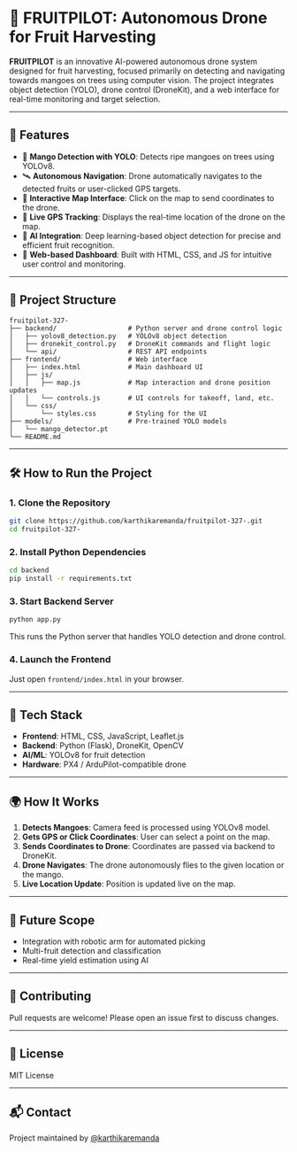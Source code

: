 # 🍈 FRUITPILOT: Autonomous Drone for Fruit Harvesting

**FRUITPILOT** is an innovative AI-powered autonomous drone system designed for fruit harvesting, focused primarily on detecting and navigating towards mangoes on trees using computer vision. The project integrates object detection (YOLO), drone control (DroneKit), and a web interface for real-time monitoring and target selection.

---

## 🚀 Features

- 🎯 **Mango Detection with YOLO**: Detects ripe mangoes on trees using YOLOv8.
- 🛰️ **Autonomous Navigation**: Drone automatically navigates to the detected fruits or user-clicked GPS targets.
- 🧭 **Interactive Map Interface**: Click on the map to send coordinates to the drone.
- 📍 **Live GPS Tracking**: Displays the real-time location of the drone on the map.
- 🧠 **AI Integration**: Deep learning-based object detection for precise and efficient fruit recognition.
- 📡 **Web-based Dashboard**: Built with HTML, CSS, and JS for intuitive user control and monitoring.

---

## 🧩 Project Structure

```
fruitpilot-327-
├── backend/                  # Python server and drone control logic
│   ├── yolov8_detection.py   # YOLOv8 object detection
│   ├── dronekit_control.py   # DroneKit commands and flight logic
│   └── api/                  # REST API endpoints
├── frontend/                 # Web interface
│   ├── index.html            # Main dashboard UI
│   ├── js/
│   │   ├── map.js            # Map interaction and drone position updates
│   │   └── controls.js       # UI controls for takeoff, land, etc.
│   └── css/
│       └── styles.css        # Styling for the UI
├── models/                   # Pre-trained YOLO models
│   └── mango_detector.pt
└── README.md
```

---

## 🛠️ How to Run the Project

### 1. Clone the Repository

```bash
git clone https://github.com/karthikaremanda/fruitpilot-327-.git
cd fruitpilot-327-
```

### 2. Install Python Dependencies

```bash
cd backend
pip install -r requirements.txt
```

### 3. Start Backend Server

```bash
python app.py
```

This runs the Python server that handles YOLO detection and drone control.

### 4. Launch the Frontend

Just open `frontend/index.html` in your browser.

---

## 🧪 Tech Stack

- **Frontend**: HTML, CSS, JavaScript, Leaflet.js
- **Backend**: Python (Flask), DroneKit, OpenCV
- **AI/ML**: YOLOv8 for fruit detection
- **Hardware**: PX4 / ArduPilot-compatible drone

---

## 🌍 How It Works

1. **Detects Mangoes**: Camera feed is processed using YOLOv8 model.
2. **Gets GPS or Click Coordinates**: User can select a point on the map.
3. **Sends Coordinates to Drone**: Coordinates are passed via backend to DroneKit.
4. **Drone Navigates**: The drone autonomously flies to the given location or the mango.
5. **Live Location Update**: Position is updated live on the map.

---

## 🤖 Future Scope

- Integration with robotic arm for automated picking
- Multi-fruit detection and classification
- Real-time yield estimation using AI

---

## 🤝 Contributing

Pull requests are welcome! Please open an issue first to discuss changes.

---

## 📝 License

MIT License

---

## 📬 Contact

Project maintained by [@karthikaremanda](https://github.com/karthikaremanda) 
